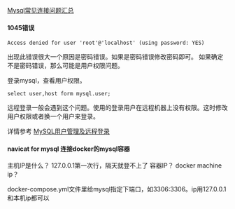 [Mysql常见连接问题汇总](https://zhuanlan.zhihu.com/p/28310646)

#### 1045错误
```
Access denied for user 'root'@'localhost' (using password: YES)
```
出现此错误很大一个原因是密码错误。如果是密码错误修改密码即可。
如果确定不是密码错误，那么可能是用户权限问题。

登录mysql，查看用户权限。
```
select user,host form mysql.user;
```
远程登录一般会遇到这个问题。使用的登录用户在远程机器上没有权限。这时修改用户权限或者换一个用户来登录。

详情参考 [MySQL用户管理及远程登录](http://www.blockchant.cn/posts/5)


#### navicat for mysql 连接docker的mysql容器

主机IP是什么？
127.0.0.1第一次行，隔天就登不上了
容器IP？
docker machine ip？

docker-compose.yml文件里给mysql指定下端口，如3306:3306。ip用127.0.0.1和本机ip都可以